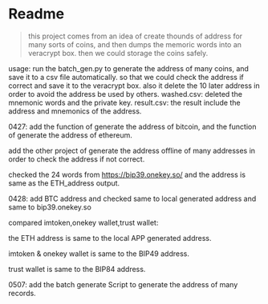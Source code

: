 # Readme

> this project comes from an idea of create thounds of address for many sorts of coins, and then dumps the memoric words into an veracrypt box. then we could storage the coins safely.

usage:
run the batch_gen.py to generate the address of many coins, and save it to a csv file automatically.
so that we could check the address if correct and save it to the veracrypt box.
also it delete the 10 later address in order to avoid the address be used by others.
washed.csv: deleted the mnemonic words and the private key.
result.csv: the result include the address and mnemonics of the address.


0427:
add the function of generate the address of bitcoin, and the function of generate the address of ethereum.

add the other project of generate the address offline of many addresses in order to check the address if not correct.

checked the 24 words from https://bip39.onekey.so/ and the address is same as the ETH_address output.


0428:
add BTC address and checked same to local generated address and same to bip39.onekey.so

compared imtoken,onekey wallet,trust wallet:

the ETH address is same to the local APP generated address.

imtoken & onekey wallet is same to the BIP49 address.

trust wallet is same to the BIP84 address.

0507:
add the batch generate Script to generate the address of many records.
